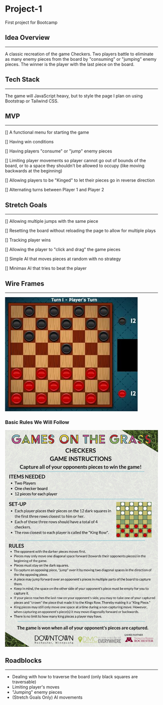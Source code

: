 # Project-1
First project for Bootcamp

## Idea Overview
____

A classic recreation of the game Checkers. Two players battle to eliminate as many enemy pieces from the board by "consuming" or "jumping" enemy pieces. The winner is the player with the last piece on the board.

## Tech Stack
____

The game will JavaScript heavy, but to style the page I plan on using Bootstrap or Tailwind CSS.

## MVP
____

[] A functional menu for starting the game

[] Having win conditions

[] Having players "consume" or "jump" enemy pieces

[] Limiting player movements so player cannot go out of bounds of the board, or to a space they shouldn't be allowed to occupy (like moving backwards at the beginning)

[] Allowing players to be "Kinged" to let their pieces go in reverse direction

[] Alternating turns between Player 1 and Player 2

## Stretch Goals
___

[] Allowing multiple jumps with the same piece

[] Resetting the board without reloading the page to allow for multiple plays

[] Tracking player wins

[] Allowing the player to "click and drag" the game pieces

[] Simple AI that moves pieces at random with no strategy

[] Minimax AI that tries to beat the player

## Wire Frames
___

![Checkers Board](checkers_layout.jpg)

### Basic Rules We Will Follow
![Checkers Rules](checkers_instructions.jpg)

## Roadblocks
___

- Dealing with how to traverse the board (only black squares are traversable)
- Limiting player's moves
- "Jumping" enemy pieces
- (Stretch Goals Only) AI movements